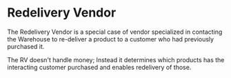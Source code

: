 # Redelivery Vendor

The Redelivery Vendor is a special case of vendor specialized in contacting the Warehouse to re-deliver a product to a customer who had previously purchased it.

The RV doesn't handle money; Instead it determines which products has the interacting customer purchased and enables redelivery of those.
